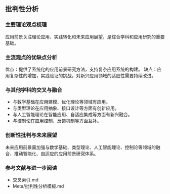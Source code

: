 ## 批判性分析

### 主要理论观点梳理
应用前景关注理论应用、实践转化和未来应用展望，是综合学科和应用研究的重要基础。

### 主流观点的优缺点分析
优点：提供了系统化的应用前景研究方法，支持复杂应用系统的构建。
缺点：应用复杂性的增加，实践验证的挑战，对新兴应用领域的适应性需要持续改进。

### 与其他学科的交叉与融合
- 与数学基础在应用建模、优化理论等领域有应用。
- 与类型理论在应用抽象、接口设计等方面有创新应用。
- 与人工智能理论在智能应用、自适应集成等方面有新兴融合。
- 与控制论在应用控制、反馈机制等方面互补。

### 创新性批判与未来展望
未来应用前景需加强与数学基础、类型理论、人工智能理论、控制论等领域的融合，推动智能化、自适应的应用前景研究体系。

### 参考文献与进一步阅读
- 交叉索引.md
- Meta/批判性分析模板.md 